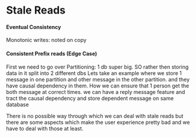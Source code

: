 # Stale Reads

#### Eventual Consistency

Monotonic writes:
noted on copy
#### **Consistent Prefix reads** (Edge Case)
First we need to go over Partitioning: 1 db super big. SO rather then storing data in it split into 2 different dbs
Lets take an example where we store 1 message in one partition and other message in the other partition. and they have causal dependency in them. How we can ensure that 1 person get the both message at correct times. we can have a reply message feature and tract the causal dependency and store dependent message on same database

There is no possible way through which we can deal with stale reads but there are some aspects which make the user experience pretty bad and we have to deal with those at least.